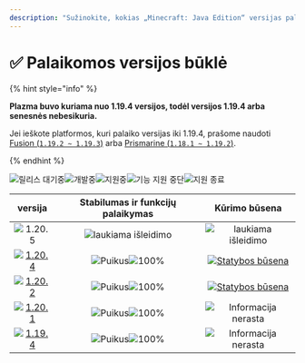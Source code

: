```yaml
---
description: "Sužinokite, kokias „Minecraft: Java Edition“ versijas palaiko Plazma."
---
```


# ✅ Palaikomos versijos būklė

{% hint style="info" %}

**Plazma buvo kuriama nuo 1.19.4 versijos, todėl versijos 1.19.4 arba senesnės nebesikuria.**

Jei ieškote platformos, kuri palaiko versijas iki 1.19.4, prašome naudoti [Fusion (`1.19.2 ~ 1.19.3`)](https://github.com/RuinedTechnologyUnify/Fusion) arba [Prismarine (`1.18.1 ~ 1.19.2`)](https://github.com/PrismarineTeam/Prismarine).

{% endhint %}

[wtr]: https://badge.plazmamc.org/0/Laukiantis%20išleidimo
[ukn]: https://badge.plazmamc.org/0/Informacija%20nerasta
[vgd]: https://badge.plazmamc.org/1/Puikus
[100]: https://badge.plazmamc.org/percent/100

![릴리스 대기중][wtr]![개발중](https://badge.plazmamc.org/1/개발중)![지원중](https://badge.plazmamc.org/2/지원중)![기능 지원 중단](https://badge.plazmamc.org/6/기능%20지원%20중단)![지원 종료](https://badge.plazmamc.org/4/지원%20종료)

|                                      versija                                      | Stabilumas    ir    funkcijų palaikymas |                                               Kūrimo būsena                                              |
| :-------------------------------------------------------------------------------: | :-------------------------------------: | :------------------------------------------------------------------------------------------------------: |
|                   ![1.20.5](https://badge.plazmamc.org/0/1.20.5)                  |        ![laukiama išleidimo][wtr]       |                                        ![laukiama išleidimo][wtr]                                        |
| [![1.20.4](https://badge.plazmamc.org/2/1.20.4)](https://git.plazmamc.org/1.20.4) |        ![Puikus][vgd]![100%][100]       | [![Statybos būsena](https://build.plazmamc.org/1.20.4)](https://build.plazmamc.org/1.20.4?redirect=true) |
| [![1.20.2](https://badge.plazmamc.org/6/1.20.2)](https://git.plazmamc.org/1.20.2) |        ![Puikus][vgd]![100%][100]       | [![Statybos būsena](https://build.plazmamc.org/1.20.2)](https://build.plazmamc.org/1.20.2?redirect=true) |
| [![1.20.1](https://badge.plazmamc.org/4/1.20.1)](https://git.plazmamc.org/1.20.1) |        ![Puikus][vgd]![100%][100]       |                                        ![Informacija nerasta][ukn]                                       |
| [![1.19.4](https://badge.plazmamc.org/4/1.19.4)](https://git.plazmamc.org/1.19.4) |        ![Puikus][vgd]![100%][100]       |                                        ![Informacija nerasta][ukn]                                       |
